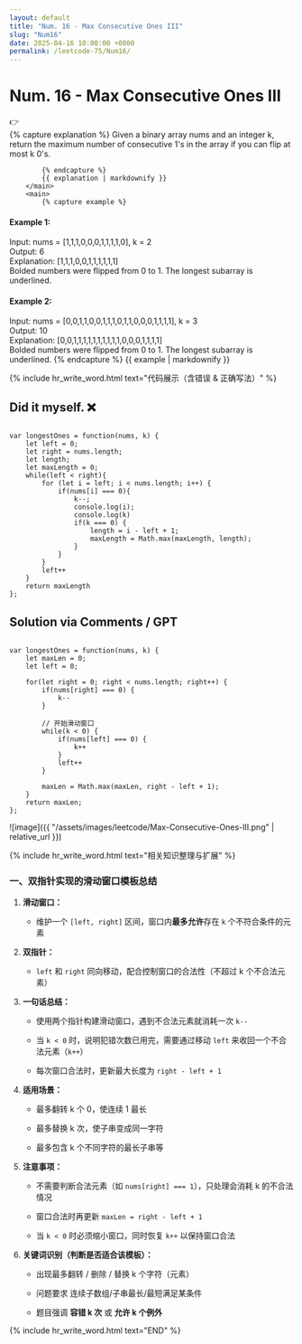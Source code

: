 ```yaml
---
layout: default
title: "Num. 16 - Max Consecutive Ones III"
slug: "Num16"
date: 2025-04-16 10:00:00 +0800
permalink: /leetcode-75/Num16/
---
```


# Num. 16 - Max Consecutive Ones III

<aside class="asideDiv">
    <div>👉</div>
    <div>
        <main>
            {% capture explanation %}
Given a binary array nums and an integer k, return the maximum number of consecutive 1's in the array if you can flip at most k 0's.

            {% endcapture %}
            {{ explanation | markdownify }}
        </main>
        <main>
            {% capture example %}
#### Example 1:
Input: nums = [1,1,1,0,0,0,1,1,1,1,0], k = 2  
Output: 6  
Explanation: [1,1,1,0,0,1,1,1,1,1,1]  
Bolded numbers were flipped from 0 to 1. The longest subarray is underlined.
#### Example 2:
Input: nums = [0,0,1,1,0,0,1,1,1,0,1,1,0,0,0,1,1,1,1], k = 3  
Output: 10  
Explanation: [0,0,1,1,1,1,1,1,1,1,1,1,0,0,0,1,1,1,1]  
Bolded numbers were flipped from 0 to 1. The longest subarray is underlined.
            {% endcapture %}
            {{ example | markdownify }}
        </main>
    </div>
</aside>

{% include hr_write_word.html text="代码展示（含错误 & 正确写法）" %}

## **Did it myself.** &#x274C; 
<pre><code class="language-js">
var longestOnes = function(nums, k) {
    let left = 0;
    let right = nums.length;
    let length;
    let maxLength = 0;
    while(left < right){
        for (let i = left; i < nums.length; i++) {
            if(nums[i] === 0){
                k--;
                console.log(i);
                console.log(k)
                if(k === 0) {
                    length = i - left + 1;
                    maxLength = Math.max(maxLength, length);
                }
            }
        }
        left++
    }
    return maxLength
};
</code></pre>

## **Solution via Comments / GPT**
<pre><code class="language-js">
var longestOnes = function(nums, k) {
    let maxLen = 0;
    let left = 0;

    for(let right = 0; right < nums.length; right++) {
        if(nums[right] === 0) {
            k--
        }

        // 开始滑动窗口
        while(k < 0) {
            if(nums[left] === 0) {
                k++
            }
            left++
        }

        maxLen = Math.max(maxLen, right - left + 1);
    }
    return maxLen;
};
</code></pre>

![image]({{ "/assets/images/leetcode/Max-Consecutive-Ones-III.png" | relative_url }})



{% include hr_write_word.html text="相关知识整理与扩展" %}

### 一、双指针实现的滑动窗口模板总结

1. **滑动窗口：**

    - 维护一个 `[left, right]` 区间，窗口内**最多允许**存在 `k` 个不符合条件的元素

2. **双指针：**

    - `left` 和 `right` 同向移动，配合控制窗口的合法性（不超过 k 个不合法元素）

3. **一句话总结：**

    - 使用两个指针构建滑动窗口，遇到不合法元素就消耗一次 `k--`

    - 当 `k < 0` 时，说明犯错次数已用完，需要通过移动 `left` 来收回一个不合法元素（`k++`）

    - 每次窗口合法时，更新最大长度为 `right - left + 1`

4. **适用场景：**

    - 最多翻转 k 个 0，使连续 1 最长

    - 最多替换 k 次，使子串变成同一字符

    - 最多包含 k 个不同字符的最长子串等

5. **注意事项：**

    - 不需要判断合法元素（如 `nums[right] === 1`），只处理会消耗 k 的不合法情况

    - 窗口合法时再更新 `maxLen = right - left + 1`

    - 当 `k < 0` 时必须缩小窗口，同时恢复 `k++` 以保持窗口合法

6. **关键词识别（判断是否适合该模板）：**

    - 出现最多翻转 / 删除 / 替换 k 个字符（元素）

    - 问题要求 连续子数组/子串最长/最短满足某条件
    
    - 题目强调 **容错 k 次** 或 **允许 k 个例外**



{% include hr_write_word.html text="END" %}